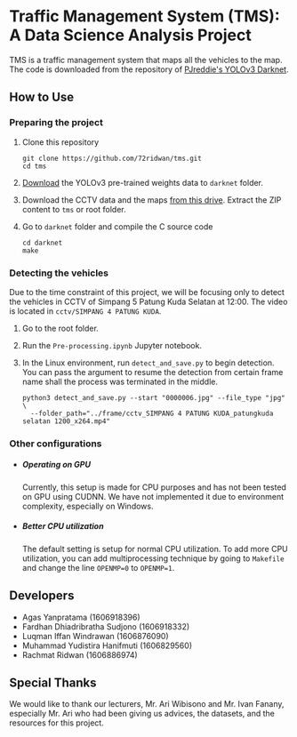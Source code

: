 # Traffic Management System (TMS): A Data Science Analysis Project

TMS is a traffic management system that maps all the vehicles to the map.
The code is downloaded from the repository of [PJreddie's YOLOv3 Darknet](https://github.com/pjreddie/darknet).

## How to Use

### Preparing the project

1. Clone this repository

   ```
   git clone https://github.com/72ridwan/tms.git
   cd tms
   ```
   
1. [Download](https://drive.google.com/open?id=1C3YkvLjn0MWFccc8n9feT2mxrJKs4fDB) the YOLOv3 pre-trained weights data to `darknet` folder.

1. Download the CCTV data and the maps [from this drive](https://drive.google.com/open?id=11upryL7cOCL8uRIXiJTw1mxLaRUjttm3). Extract the ZIP content to `tms` or root folder.

1. Go to `darknet` folder and compile the C source code
   ```
   cd darknet
   make
   ```

### Detecting the vehicles

Due to the time constraint of this project, we will be focusing only to detect
the vehicles in CCTV of Simpang 5 Patung Kuda Selatan at 12:00.
The video is located in `cctv/SIMPANG 4 PATUNG KUDA`.

1. Go to the root folder.

1. Run the `Pre-processing.ipynb` Jupyter notebook.

1. In the Linux environment, run `detect_and_save.py` to begin detection.
   You can pass the argument to resume the detection from certain frame name
   shall the process was terminated in the middle.
   ```
   python3 detect_and_save.py --start "0000006.jpg" --file_type "jpg" \
     --folder_path="../frame/cctv_SIMPANG 4 PATUNG KUDA_patungkuda selatan 1200_x264.mp4"
   ```
   
### Other configurations

- ##### Operating on GPU
  Currently, this setup is made for CPU purposes and has not been tested on GPU using CUDNN.
  We have not implemented it due to environment complexity, especially on Windows.

- ##### Better CPU utilization
  The default setting is setup for normal CPU utilization. To add more CPU utilization,
  you can add multiprocessing technique by going to `Makefile` and change the line
  `OPENMP=0` to `OPENMP=1`.

## Developers

- Agas Yanpratama (1606918396)
- Fardhan Dhiadribratha Sudjono (1606918332)
- Luqman Iffan Windrawan (1606876090)
- Muhammad Yudistira Hanifmuti (1606829560)
- Rachmat Ridwan (1606886974)

## Special Thanks

We would like to thank our lecturers, Mr. Ari Wibisono and Mr. Ivan Fanany, especially
Mr. Ari who had been giving us advices, the datasets, and the resources for this project.